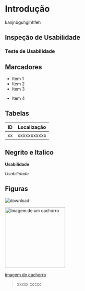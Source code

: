 # Introdução
kanjnbguhgihhfeh

## Inspeção de Usabilidade

### Teste de Usabilidade

## Marcadores
- Item 1
- Item 2
- Item 3
+ Item 4

## Tabelas
|ID|Localização|
|--|-----------|
|xx|xxxxxxxxxxx|

## Negrito e Italico
**Usabilidade**

_Usabilidade_

## Figuras
![download](https://github.com/user-attachments/assets/7fc41b68-9ded-4006-9666-92755beeae4b)

<img src="https://github.com/user-attachments/assets/7fc41b68-9ded-4006-9666-92755beeae4b" alt="Imagem de um cachorro" width="200">

[imagem de cachorro](https://github.com/user-attachments/assets/7fc41b68-9ded-4006-9666-92755beeae4b)

> xxxxx
> ccccc




